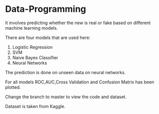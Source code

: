 # Data-Programming
It involves predicting whether the new is real or fake based on different machine learning models.

There are four models that are used here:

1. Logistic Regression
2. SVM
3. Naive Bayes Classifier
4. Neural Networks

The prediction is done on unseen data on neural networks.

For all models ROC,AUC,Cross Validation and Confusion Matrix has been plotted.

Change the branch to master to view the code and dataset.

Dataset is taken from Kaggle.
